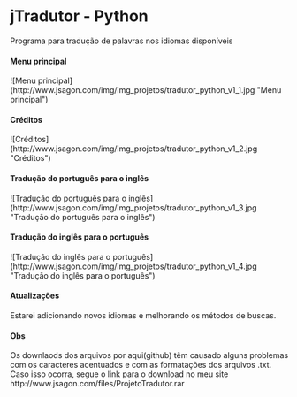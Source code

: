 # jTradutor - Python

Programa para tradução de palavras nos idiomas disponíveis

<h4>Menu principal</h4>
![Menu principal](http://www.jsagon.com/img/img_projetos/tradutor_python_v1_1.jpg "Menu principal")

<h4>Créditos</h4>
![Créditos](http://www.jsagon.com/img/img_projetos/tradutor_python_v1_2.jpg "Créditos")

<h4>Tradução do português para o inglês</h4>
![Tradução do português para o inglês](http://www.jsagon.com/img/img_projetos/tradutor_python_v1_3.jpg "Tradução do português para o inglês")

<h4>Tradução do inglês para o português</h4>
![Tradução do inglês para o português](http://www.jsagon.com/img/img_projetos/tradutor_python_v1_4.jpg "Tradução do inglês para o português")

<h4>Atualizações</h4>
Estarei adicionando novos idiomas e melhorando os métodos de buscas.

<h4>Obs</h4>
Os downlaods dos arquivos por aqui(github) têm causado alguns problemas com os caracteres acentuados e com as formatações dos arquivos .txt. Caso isso ocorra, segue o link para o download no meu site http://www.jsagon.com/files/ProjetoTradutor.rar
